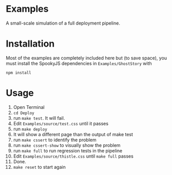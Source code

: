 Examples
====

A small-scale simulation of a full deployment pipeline.

Installation
====

Most of the examples are completely included here but (to save space), you must install the SpookyJS dependencies in `Examples/GhostStory` with

    npm install

Usage
====

  1. Open Terminal
  2. `cd Deploy`
  3. run `make test`. It will fail.
  4. Edit `Examples/source/test.css` until it passes
  5. run `make deploy`
  6. It will show a different page than the output of make test
  7. run `make cssert` to identify the problem
  8. run `make cssert-show` to visually show the problem
  9. run `make full` to run regression tests in the pipeline
 10. Edit `Examples/source/thistle.css` until `make full` passes
 11. Done.
 12. `make reset` to start again